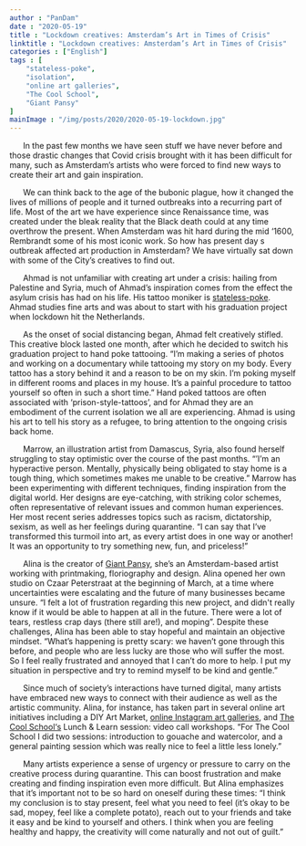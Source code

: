 ```yaml
---
author : "PanDam"
date : "2020-05-19"
title : "Lockdown creatives: Amsterdam’s Art in Times of Crisis"
linktitle : "Lockdown creatives: Amsterdam’s Art in Times of Crisis"
categories : ["English"]
tags : [
    "stateless-poke",
    "isolation",
    "online art galleries",
    "The Cool School",
    "Giant Pansy"
]
mainImage : "/img/posts/2020/2020-05-19-lockdown.jpg"
---
```


&nbsp;&nbsp;&nbsp;&nbsp;&nbsp;&nbsp;In the past few months we have seen stuff we have never before and those drastic changes that Covid crisis brought with it has been difficult for many, such as Amsterdam’s artists who were forced to find new ways to create their art and gain inspiration.

&nbsp;&nbsp;&nbsp;&nbsp;&nbsp;&nbsp;We can think back to the age of the bubonic plague, how it changed the lives of millions of people and it turned outbreaks into a recurring part of life. Most of the art we have experience since Renaissance time, was created under the bleak reality that the Black death could at any time overthrow the present. When Amsterdam was hit hard during the mid ‘1600, Rembrandt some of his most iconic work. So how has present day s outbreak affected art production in Amsterdam? We have virtually sat down with some of the City’s creatives to find out.

&nbsp;&nbsp;&nbsp;&nbsp;&nbsp;&nbsp;Ahmad is not unfamiliar with creating art under a crisis: hailing from Palestine and Syria, much of Ahmad’s inspiration comes from the effect the asylum crisis has had on his life. His tattoo moniker is [stateless-poke](https://www.instagram.com/statelesspoke/). Ahmad studies fine arts and was about to start with his graduation project when lockdown hit the Netherlands.

&nbsp;&nbsp;&nbsp;&nbsp;&nbsp;&nbsp;As the onset of social distancing began, Ahmad felt creatively stifled. This creative block lasted one month, after which he decided to switch his graduation project to hand poke tattooing. “I’m making a series of photos and working on a documentary while tattooing my story on my body. Every tattoo has a story behind it and a reason to be on my skin. I’m poking myself in different rooms and places in my house. It’s a painful procedure to tattoo yourself so often in such a short time.” Hand poked tattoos are often associated with ‘prison-style-tattoos’, and for Ahmad they are an embodiment of the current isolation we all are experiencing. Ahmad is using his art to tell his story as a refugee, to bring attention to the ongoing crisis back home.

&nbsp;&nbsp;&nbsp;&nbsp;&nbsp;&nbsp;Marrow, an illustration artist from Damascus, Syria, also found herself struggling to stay optimistic over the course of the past months. “’I’m an hyperactive person. Mentally, physically being obligated to stay home is a tough thing, which sometimes makes me unable to be creative.” Marrow has been experimenting with different techniques, finding inspiration from the digital world. Her designs are eye-catching, with striking color schemes, often representative of relevant issues and common human experiences. Her most recent series addresses topics such as racism, dictatorship, sexism, as well as her feelings during quarantine. “I can say that I’ve transformed this turmoil into art, as every artist does in one way or another! It was an opportunity to try something new, fun, and priceless!”

&nbsp;&nbsp;&nbsp;&nbsp;&nbsp;&nbsp;Alina is the creator of [Giant Pansy](https://www.giantpansy.com), she’s an Amsterdam-based artist working with printmaking, floriography and design. Alina opened her own studio on Czaar Peterstraat at the beginning of March, at a time where uncertainties were escalating and the future of many businesses became unsure. “I felt a lot of frustration regarding this new project, and didn't really know if it would be able to happen at all in the future. There were a lot of tears, restless crap days (there still are!), and moping”. Despite these challenges, Alina has been able to stay hopeful and maintain an objective mindset. “What’s happening is pretty scary: we haven’t gone through this before, and people who are less lucky are those who will suffer the most. So I feel really frustrated and annoyed that I can’t do more to help. I put my situation in perspective and try to remind myself to be kind and gentle.”

&nbsp;&nbsp;&nbsp;&nbsp;&nbsp;&nbsp;Since much of society’s interactions have turned digital, many artists have embraced new ways to connect with their audience as well as the artistic community. Alina, for instance, has taken part in several online art initiatives including a DIY Art Market, [online Instagram art galleries](https://www.instagram.com/togethergallery/), and [The Cool School‘s](https://www.instagram.com/thecool.school/) Lunch & Learn session: video call workshops. “For The Cool School I did two sessions: introduction to gouache and watercolor, and a general painting session which was really nice to feel a little less lonely.”

&nbsp;&nbsp;&nbsp;&nbsp;&nbsp;&nbsp;Many artists experience a sense of urgency or pressure to carry on the creative process during quarantine. This can boost frustration and make creating and finding inspiration even more difficult. But Alina emphasizes that it’s important not to be so hard on oneself during these times: “I think my conclusion is to stay present, feel what you need to feel (it’s okay to be sad, mopey, feel like a complete potato), reach out to your friends and take it easy and be kind to yourself and others. I think when you are feeling healthy and happy, the creativity will come naturally and not out of guilt.”